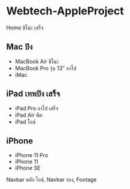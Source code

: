 # Webtech-AppleProject

Home ชิโนะ เสร็จ

## Mac ปิง

- MacBook Air ชิโนะ
- MacBook Pro รุ่น 13” อาโป
- iMac

## iPad เทพปิง เสร็จ

- iPad Pro อาโป เสร็จ
- iPad Air พีท
- iPad ไอซ์

## iPhone

- iPhone 11 Pro
- iPhone 11
- iPhone SE

Navbar หลัก ไอซ์, Navbar รอง, Footage
